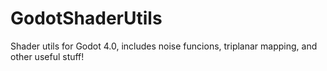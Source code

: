 # GodotShaderUtils
Shader utils for Godot 4.0, includes noise funcions, triplanar mapping, and other useful stuff!
